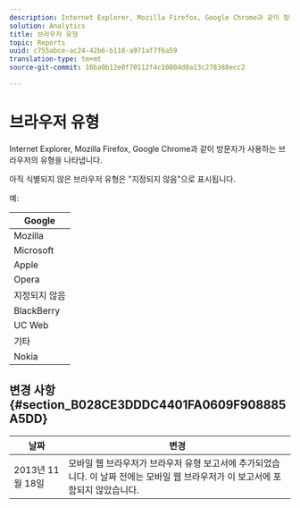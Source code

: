 ```yaml
---
description: Internet Explorer, Mozilla Firefox, Google Chrome과 같이 방문자가 사용하는 브라우저의 유형을 나타냅니다.
solution: Analytics
title: 브라우저 유형
topic: Reports
uuid: c755abce-ac24-42b6-b118-a971af7f6a59
translation-type: tm+mt
source-git-commit: 16ba0b12e0f70112f4c10804d0a13c278388ecc2

---
```



# 브라우저 유형

Internet Explorer, Mozilla Firefox, Google Chrome과 같이 방문자가 사용하는 브라우저의 유형을 나타냅니다.

아직 식별되지 않은 브라우저 유형은 "지정되지 않음"으로 표시됩니다.

예:

| Google |
|---|
| Mozilla |
| Microsoft |
| Apple |
| Opera |
| 지정되지 않음 |
| BlackBerry |
| UC Web |
| 기타 |
| Nokia |

## 변경 사항 {#section_B028CE3DDDC4401FA0609F908885A5DD}

| 날짜 | 변경 |
|---|---|
| 2013년 11월 18일 | 모바일 웹 브라우저가 브라우저 유형 보고서에 추가되었습니다. 이 날짜 전에는 모바일 웹 브라우저가 이 보고서에 포함되지 않았습니다. |

